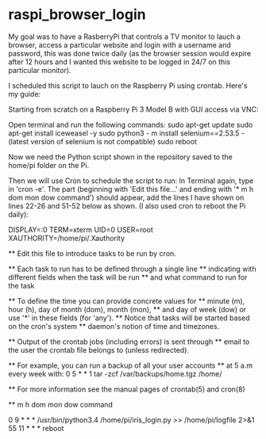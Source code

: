 # raspi_browser_login

My goal was to have a RasberryPi that controls a TV monitor to lauch a browser, access a particular website and login with a username and password, this was done twice daily (as the browser session would expire after 12 hours and I wanted this website to be logged in 24/7 on this particular monitor).

I scheduled this script to lauch on the Raspberry Pi using crontab.
Here's my guide:

Starting from scratch on a Raspberry Pi 3 Model B with GUI access via VNC:

Open terminal and run the following commands:
sudo apt-get update
sudo apt-get install iceweasel -y
sudo python3 - m install selenium==2.53.5 - (latest version of selenium is not compatible)
sudo reboot

Now we need the Python script shown in the repository saved to the home/pi folder on the Pi.

Then we will use Cron to schedule the script to run:
In Terminal again, type in 'cron -e'.
The part (beginning with 'Edit this file...' and ending with '* m h  dom mon dow   command') should appear, add the lines I have shown on lines 22-26 and 51-52 below as shown. (I also used cron to reboot the Pi daily):

DISPLAY=:0
TERM=xterm
UID=0
USER=root
XAUTHORITY=/home/pi/.Xauthority

** Edit this file to introduce tasks to be run by cron.
 
** Each task to run has to be defined through a single line
** indicating with different fields when the task will be run
** and what command to run for the task
 
** To define the time you can provide concrete values for
** minute (m), hour (h), day of month (dom), month (mon),
** and day of week (dow) or use '*' in these fields (for 'any'). 
** Notice that tasks will be started based on the cron's system
** daemon's notion of time and timezones.
 
** Output of the crontab jobs (including errors) is sent through
** email to the user the crontab file belongs to (unless redirected).
 
** For example, you can run a backup of all your user accounts
** at 5 a.m every week with:
0 5 * * 1 tar -zcf /var/backups/home.tgz /home/
 
** For more information see the manual pages of crontab(5) and cron(8)
 
** m h  dom mon dow   command

0 9 * * * /usr/bin/python3.4 /home/pi/iris_login.py >> /home/pi/logfile 2>&1
55 11 * * * reboot
